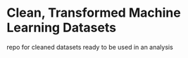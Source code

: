 # Clean, Transformed Machine Learning Datasets
 repo for cleaned datasets ready to be used in an analysis
